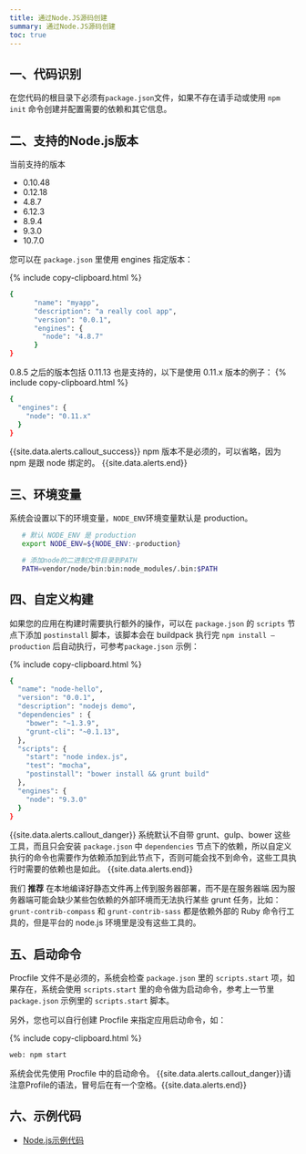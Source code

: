 ```yaml
---
title: 通过Node.JS源码创建
summary: 通过Node.JS源码创建
toc: true
---
```


## 一、代码识别

在您代码的根目录下必须有`package.json`文件，如果不存在请手动或使用 `npm init` 命令创建并配置需要的依赖和其它信息。

## 二、支持的Node.js版本

当前支持的版本

- 0.10.48
- 0.12.18
- 4.8.7
- 6.12.3
- 8.9.4
- 9.3.0
- 10.7.0

您可以在 `package.json` 里使用 engines 指定版本：

{% include copy-clipboard.html %}
```bash
{
      "name": "myapp",
      "description": "a really cool app",
      "version": "0.0.1",
      "engines": {
        "node": "4.8.7"
      }
}
```

0.8.5 之后的版本包括 0.11.13 也是支持的，以下是使用 0.11.x 版本的例子：
{% include copy-clipboard.html %}

```bash
{
  "engines": {
    "node": "0.11.x"
  }
}
```

{{site.data.alerts.callout_success}}
npm 版本不是必须的，可以省略，因为 npm 是跟 node 绑定的。
{{site.data.alerts.end}}

## 三、环境变量

系统会设置以下的环境变量，`NODE_ENV`环境变量默认是 production。

```bash
   # 默认 NODE_ENV 是 production
   export NODE_ENV=${NODE_ENV:-production}

   # 添加node的二进制文件目录到PATH
   PATH=vendor/node/bin:bin:node_modules/.bin:$PATH
```

## 四、自定义构建

如果您的应用在构建时需要执行额外的操作，可以在 `package.json` 的 `scripts` 节点下添加 `postinstall`
脚本，该脚本会在 buildpack 执行完 `npm install —production` 后自动执行，可参考`package.json` 示例：

{% include copy-clipboard.html %}
```bash
{
  "name": "node-hello",
  "version": "0.0.1",
  "description": "nodejs demo",
  "dependencies" : {
    "bower": "~1.3.9",
    "grunt-cli": "~0.1.13",
  },
  "scripts": {
    "start": "node index.js",
    "test": "mocha",
    "postinstall": "bower install && grunt build"
  },
  "engines": {
    "node": "9.3.0"
  }
}
```

{{site.data.alerts.callout_danger}}
系统默认不自带 grunt、gulp、bower 这些工具，而且只会安装 `package.json` 中 `dependencies` 节点下的依赖，所以自定义执行的命令也需要作为依赖添加到此节点下，否则可能会找不到命令，这些工具执行时需要的依赖也是如此。
{{site.data.alerts.end}}

我们 **推荐** 在本地编译好静态文件再上传到服务器部署，而不是在服务器端.因为服务器端可能会缺少某些包依赖的外部环境而无法执行某些 grunt 任务，比如：`grunt-contrib-compass` 和 `grunt-contrib-sass` 都是依赖外部的 Ruby 命令行工具的，但是平台的 node.js 环境里是没有这些工具的。

## 五、启动命令

Procfile 文件不是必须的，系统会检查 `package.json` 里的 `scripts.start` 项，如果存在，系统会使用 `scripts.start` 里的命令做为启动命令，参考上一节里 `package.json` 示例里的 `scripts.start` 脚本。

另外，您也可以自行创建 Procfile 来指定应用启动命令，如：

{% include copy-clipboard.html %}
```bash
web: npm start
```
系统会优先使用 Procfile 中的启动命令。
{{site.data.alerts.callout_danger}}请注意Profile的语法，冒号后在有一个空格。{{site.data.alerts.end}}

## 六、示例代码

- [Node.js示例代码](https://github.com/goodrain/nodejs-demo.git)

